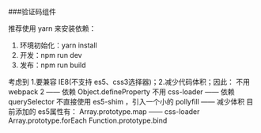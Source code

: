 ###验证码组件

推荐使用 yarn 来安装依赖：
1. 环境初始化：yarn install
2. 开发：npm run dev
3. 发布：npm run build


考虑到 1.要兼容 IE8(不支持 es5、css3选择器)；2.减少代码体积；因此：
不用 webpack 2 —— 依赖 Object.defineProperty
不用 css-loader —— 依赖 querySelector
不直接使用 es5-shim ，引入一个小的 pollyfill —— 减少体积
目前添加的 es5属性有：
Array.prototype.map —— css-loader
Array.prototype.forEach
Function.prototype.bind

